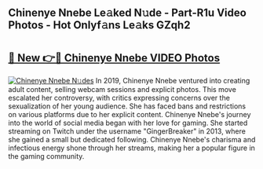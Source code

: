 ## Chinenye Nnebe Le𝚊ked N𝚞de - Part-R1u Video Photos - Hot Onlyf𝚊ns Le𝚊ks GZqh2

# <h2><a href="http://ab86629.deff.icu/?id=Chinenye+Nnebe">🔗 New 👉🔴 Chinenye Nnebe VIDEO Photos</a></h2>

[![Chinenye Nnebe N𝚞des](https://i.imgur.com/rIISA9y.gif)](http://ab86629.deff.icu/?id=Chinenye+Nnebe)
In 2019, Chinenye Nnebe ventured into creating adult content, selling webcam sessions and explicit photos. This move escalated her controversy, with critics expressing concerns over the sexualization of her young audience. She has faced bans and restrictions on various platforms due to her explicit content. Chinenye Nnebe's journey into the world of social media began with her love for gaming. She started streaming on Twitch under the username "GingerBreaker" in 2013, where she gained a small but dedicated following. Chinenye Nnebe's charisma and infectious energy shone through her streams, making her a popular figure in the gaming community.
